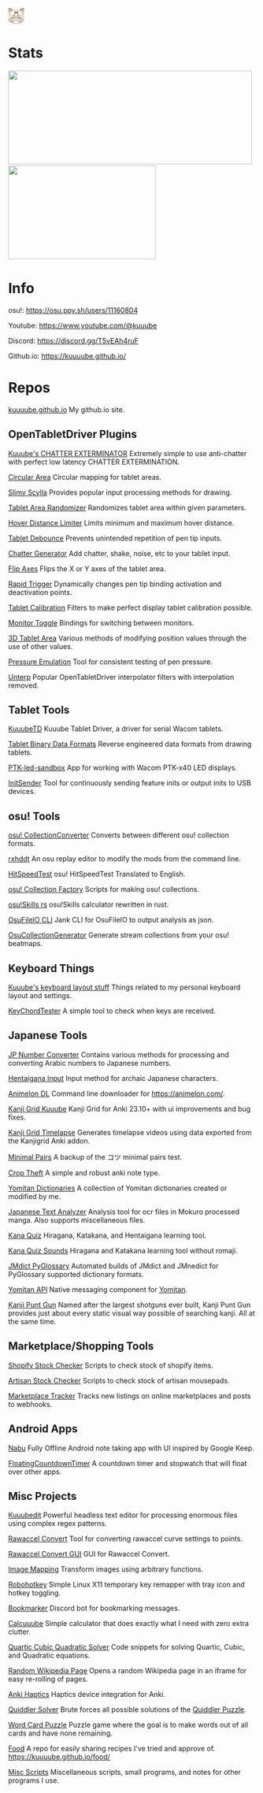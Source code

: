 <img width="32" src="./moth_grin.png" alt="Very cute moth" title="Very cute moth">

# Stats

<img width="495" height="190" src="https://github-readme-stats-one-bice.vercel.app/api?username=Kuuuube&include_all_commits=true&show_icons=true&title_color=a500ff&text_color=b155ff&icon_color=a500ff&hide_border=true&bg_color=00000000"/> <img width="300" height="190" src="https://github-readme-stats.vercel.app/api/top-langs/?username=Kuuuube&size_weight=0.5&count_weight=0.5&langs_count=8&hide=html,powershell,css&layout=compact&exclude_repo=Kuuuube.github.io,generic_word_game,kana-quiz&title_color=a500ff&text_color=b155ff&hide_border=true&bg_color=00000000"/>

# Info

osu!: https://osu.ppy.sh/users/11160804

Youtube: https://www.youtube.com/@kuuube

Discord: https://discord.gg/T5vEAh4ruF

Github.io: https://kuuuube.github.io/

# Repos

[kuuuube.github.io](https://github.com/Kuuuube/Kuuuube.github.io) My github.io site.

## OpenTabletDriver Plugins

[Kuuube's CHATTER EXTERMINATOR](https://github.com/Kuuuube/Kuuube-s-CHATTER-EXTERMINATOR) Extremely simple to use anti-chatter with perfect low latency CHATTER EXTERMINATION.

[Circular Area](https://github.com/Kuuuube/Circular_Area) Circular mapping for tablet areas.

[Slimy Scylla](https://github.com/Kuuuube/Slimy_Scylla) Provides popular input processing methods for drawing.

[Tablet Area Randomizer](https://github.com/Kuuuube/Tablet_Area_Randomizer) Randomizes tablet area within given parameters.

[Hover Distance Limiter](https://github.com/Kuuuube/Hover_Distance_Limiter) Limits minimum and maximum hover distance.

[Tablet Debounce](https://github.com/Kuuuube/Tablet_Debounce) Prevents unintended repetition of pen tip inputs.

[Chatter Generator](https://github.com/Kuuuube/Chatter_Generator) Add chatter, shake, noise, etc to your tablet input.

[Flip Axes](https://github.com/Kuuuube/Flip_Axes) Flips the X or Y axes of the tablet area.

[Rapid Trigger](https://github.com/Kuuuube/Rapid_Trigger) Dynamically changes pen tip binding activation and deactivation points.

[Tablet Calibration](https://github.com/Kuuuube/Tablet_Calibration) Filters to make perfect display tablet calibration possible.

[Monitor Toggle](https://github.com/Kuuuube/monitor_toggle) Bindings for switching between monitors.

[3D Tablet Area](https://github.com/Kuuuube/3D_Tablet_Area) Various methods of modifying position values through the use of other values.

[Pressure Emulation](https://github.com/Kuuuube/Pressure_Emulation) Tool for consistent testing of pen pressure. 

[Unterp](https://github.com/Kuuuube/unterp) Popular OpenTabletDriver interpolator filters with interpolation removed.

## Tablet Tools

[KuuubeTD](https://github.com/Kuuuube/KuuubeTD) Kuuube Tablet Driver, a driver for serial Wacom tablets.

[Tablet Binary Data Formats](https://github.com/Kuuuube/tablet_binary_data_formats) Reverse engineered data formats from drawing tablets.

[PTK-led-sandbox](https://github.com/Kuuuube/PTK-led-sandbox) App for working with Wacom PTK-x40 LED displays.

[InitSender](https://github.com/Kuuuube/InitSender) Tool for continuously sending feature inits or output inits to USB devices.

## osu! Tools

[osu! CollectionConverter](https://github.com/Kuuuube/osu_CollectionConverter) Converts between different osu! collection formats.

[rxhddt](https://github.com/Kuuuube/rxhddt) An osu replay editor to modify the mods from the command line.

[HitSpeedTest](https://github.com/Kuuuube/HitSpeedTest) osu! HitSpeedTest Translated to English.

[osu! Collection Factory](https://github.com/Kuuuube/osu_collection_factory) Scripts for making osu! collections.

[osu!Skills rs](https://github.com/Kuuuube/osu_skills_rs) osu!Skills calculator rewritten in rust.

[OsuFileIO CLI](https://github.com/Kuuuube/OsuFileIO_CLI) Jank CLI for OsuFileIO to output analysis as json.

[OsuCollectionGenerator](https://github.com/Kuuuube/OsuCollectionGenerator) Generate stream collections from your osu! beatmaps. 

## Keyboard Things

[Kuuube's keyboard layout stuff](https://github.com/Kuuuube/kuuube_keyboard_layout_stuff) Things related to my personal keyboard layout and settings. 

[KeyChordTester](https://github.com/Kuuuube/KeyChordTester) A simple tool to check when keys are received. 

## Japanese Tools

[JP Number Converter](https://github.com/Kuuuube/jp_number_converter) Contains various methods for processing and converting Arabic numbers to Japanese numbers.

[Hentaigana Input](https://github.com/Kuuuube/hentaigana_input) Input method for archaic Japanese characters.

[Animelon DL](https://github.com/Kuuuube/animelon_dl) Command line downloader for https://animelon.com/.

[Kanji Grid Kuuube](https://github.com/Kuuuube/kanjigrid) Kanji Grid for Anki 23.10+ with ui improvements and bug fixes.

[Kanji Grid Timelapse](https://github.com/Kuuuube/kanjigrid-timelapse) Generates timelapse videos using data exported from the Kanjigrid Anki addon.

[Minimal Pairs](https://github.com/Kuuuube/minimal-pairs) A backup of the コツ minimal pairs test.

[Crop Theft](https://github.com/Kuuuube/crop-theft) A simple and robust anki note type.

[Yomitan Dictionaries](https://github.com/Kuuuube/yomitan-dictionaries) A collection of Yomitan dictionaries created or modified by me.

[Japanese Text Analyzer](https://github.com/Kuuuube/japanese_text_analyzer) Analysis tool for ocr files in Mokuro processed manga. Also supports miscellaneous files.

[Kana Quiz](https://github.com/Kuuuube/kana-quiz) Hiragana, Katakana, and Hentaigana learning tool.

[Kana Quiz Sounds](https://github.com/Kuuuube/kana-quiz-sounds) Hiragana and Katakana learning tool without romaji.

[JMdict PyGlossary](https://github.com/Kuuuube/jmdict-pyglossary) Automated builds of JMdict and JMnedict for PyGlossary supported dictionary formats.

[Yomitan API](https://github.com/Kuuuube/yomitan-api) Native messaging component for [Yomitan](https://github.com/yomidevs/yomitan).

[Kanji Punt Gun](https://github.com/Kuuuube/kanji-puntgun) Named after the largest shotguns ever built, Kanji Punt Gun provides just about every static visual way possible of searching kanji. All at the same time.

## Marketplace/Shopping Tools

[Shopify Stock Checker](https://github.com/Kuuuube/Shopify_Stock_Checker) Scripts to check stock of shopify items. 

[Artisan Stock Checker](https://github.com/Kuuuube/Artisan_Stock_Checker) Scripts to check stock of artisan mousepads. 

[Marketplace Tracker](https://github.com/Kuuuube/marketplace_tracker) Tracks new listings on online marketplaces and posts to webhooks.

## Android Apps

[Nabu](https://github.com/Kuuuube/Nabu) Fully Offline Android note taking app with UI inspired by Google Keep.

[FloatingCountdownTimer](https://github.com/Kuuuube/FloatingCountdownTimer) A countdown timer and stopwatch that will float over other apps.

## Misc Projects

[Kuuubedit](https://github.com/Kuuuube/kuuubedit) Powerful headless text editor for processing enormous files using complex regex patterns.

[Rawaccel Convert](https://github.com/Kuuuube/rawaccel_convert) Tool for converting rawaccel curve settings to points.

[Rawaccel Convert GUI](https://github.com/Kuuuube/rawaccel-convert-gui) GUI for Rawaccel Convert.

[Image Mapping](https://github.com/Kuuuube/image_mapping) Transform images using arbitrary functions.

[Robohotkey](https://github.com/Kuuuube/robohotkey) Simple Linux X11 temporary key remapper with tray icon and hotkey toggling.

[Bookmarker](https://github.com/Kuuuube/bookmarker) Discord bot for bookmarking messages.

[Calcuuube](https://github.com/Kuuuube/calcuuube) Simple calculator that does exactly what I need with zero extra clutter.

[Quartic Cubic Quadratic Solver](https://github.com/Kuuuube/Quartic_Cubic_Quadratic_Solver) Code snippets for solving Quartic, Cubic, and Quadratic equations. 

[Random Wikipedia Page](https://github.com/Kuuuube/random-wikipedia-page) Opens a random Wikipedia page in an iframe for easy re-rolling of pages.

[Anki Haptics](https://github.com/Kuuuube/ankihaptics) Haptics device integration for Anki.

[Quiddler Solver](https://github.com/Kuuuube/quiddler_solver) Brute forces all possible solutions of the [Quiddler Puzzle](https://www.setgame.com/quiddler/puzzle).

[Word Card Puzzle](https://github.com/Kuuuube/word-card-puzzle) Puzzle game where the goal is to make words out of all cards and have none remaining.

[Food](https://github.com/Kuuuube/food) A repo for easily sharing recipes I've tried and approve of. https://kuuuube.github.io/food/

[Misc Scripts](https://github.com/Kuuuube/Misc_Scripts) Miscellaneous scripts, small programs, and notes for other programs I use.

